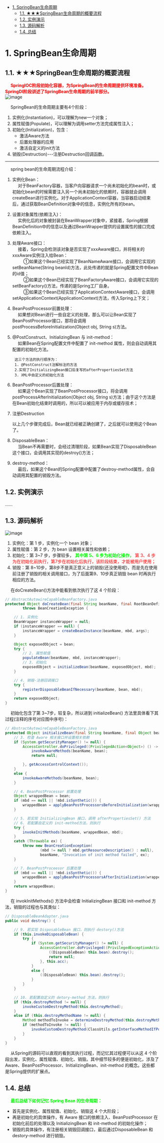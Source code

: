 

<!-- TOC -->

- [1. SpringBean生命周期](#1-springbean生命周期)
    - [1.1. ★★★SpringBean生命周期的概要流程](#11-★★★springbean生命周期的概要流程)
    - [1.2. 实例演示](#12-实例演示)
    - [1.3. 源码解析](#13-源码解析)
    - [1.4. 总结](#14-总结)

<!-- /TOC -->

# 1. SpringBean生命周期
<!-- 
https://mp.weixin.qq.com/s/DC_PH_PXpbNgDQuGslTTTg
https://mp.weixin.qq.com/s/-gLXHd_mylv_86sTMOgCBg
-->

## 1.1. ★★★SpringBean生命周期的概要流程  
&emsp; **<font color = "red">SpringIOC阶段初始化容器，为SpringBean的生命周期提供环境准备。SpringDI阶段讲述了SpringBean生命周期的前半部分。</font>**  
![image](https://gitee.com/wt1814/pic-host/raw/master/images/SSM/Spring/spring-10.png)  

&emsp; SpringBean的生命周期主要有4个阶段：  
1. 实例化(Instantiation)，可以理解为new一个对象；
2. 属性赋值(Populate)，可以理解为调用setter方法完成属性注入；
3. 初始化(Initialization)，包含：  
    * 激活Aware方法  
    * 后置处理器的应用  
    * 激活自定义的init方法  
4. 销毁(Destruction)---注册Destruction回调函数。  

----

&emsp; spring bean的生命周期流程介绍：  
1. 实例化Bean：  
&emsp; 对于BeanFactory容器，当客户向容器请求一个尚未初始化的bean时，或初始化bean的时候需要注入另一个尚未初始化的依赖时，容器就会调用createBean进行实例化。对于ApplicationContext容器，当容器启动结束后，通过获取BeanDefinition对象中的信息，实例化所有的bean。   
2. 设置对象属性(依赖注入)：  
&emsp; 实例化后的对象被封装在BeanWrapper对象中，紧接着，Spring根据BeanDefinition中的信息以及通过BeanWrapper提供的设置属性的接口完成依赖注入。  
3. 处理Aware接口：  
&emsp; 接着，Spring会检测该对象是否实现了xxxAware接口，并将相关的xxxAware实例注入给Bean：  
&emsp; &emsp; ①如果这个Bean已经实现了BeanNameAware接口，会调用它实现的setBeanName(String beanId)方法，此处传递的就是Spring配置文件中Bean的id值；  
&emsp; &emsp; ②如果这个Bean已经实现了BeanFactoryAware接口，会调用它实现的setBeanFactory()方法，传递的是Spring工厂自身。  
&emsp; &emsp; ③如果这个Bean已经实现了ApplicationContextAware接口，会调用setApplicationContext(ApplicationContext)方法，传入Spring上下文；  
4. BeanPostProcessor前置处理：  
&emsp; 如果想对Bean进行一些自定义的处理，那么可以让Bean实现了BeanPostProcessor接口，那将会调用postProcessBeforeInitialization(Object obj, String s)方法。  
5. @PostConstruct、InitializingBean 与 init-method：  
&emsp; 如果Bean在Spring配置文件中配置了 init-method 属性，则会自动调用其配置的初始化方法。  

        这三个方法的执行顺序为：
        1. @PostConstruct注解标注的方法
        2.实现了InitializingBean接口后复写的afterPropertiesSet方法
        3. XML中自定义的初始化方法
7. BeanPostProcessor后置处理：  
&emsp; 如果这个Bean实现了BeanPostProcessor接口，将会调用postProcessAfterInitialization(Object
obj, String s)方法；由于这个方法是在Bean初始化结束时调用的，所以可以被应用于内存或缓存技术；  
8. 注册Destruction  

    以上几个步骤完成后，Bean就已经被正确创建了，之后就可以使用这个Bean了。  

9. DisposableBean：   
&emsp; 当Bean不再需要时，会经过清理阶段，如果Bean实现了DisposableBean这个接口，会调用其实现的destroy()方法；  
10. destroy-method：  
&emsp; 最后，如果这个Bean的Spring配置中配置了destroy-method属性，会自动调用其配置的销毁方法。  

<!-- 
        1. Bean容器在配置文件中找到Spring Bean的定义。
        2. Bean容器使用Java Reflection API创建Bean的实例。
        3. 如果声明了任何属性，声明的属性会被设置。如果属性本身是Bean，则将对其进行解析和设置。
        4. 如果Bean类实现BeanNameAware接口，则将通过传递Bean的名称来调用setBeanName()方法。
        5. 如果Bean类实现BeanClassLoaderAware接口，则将通过传递加载此Bean的ClassLoader对象的实例来调用setBeanClassLoader()方法。
        6. 如果Bean类实现BeanFactoryAware接口，则将通过传递BeanFactory对象的实例来调用setBeanFactory()方法。
        7. 如果有任何与BeanFactory关联的BeanPostProcessors对象已加载Bean，则将在设置Bean属性之前调用postProcessBeforeInitialization()方法。
        8. 如果Bean类实现了InitializingBean接口，则在设置了配置文件中定义的所有Bean属性后，将调用afterPropertiesSet()方法。
        9. 如果配置文件中的Bean定义包含init-method属性，则该属性的值将解析为Bean类中的方法名称，并将调用该方法。
        10. 如果为Bean Factory对象附加了任何Bean 后置处理器，则将调用postProcessAfterInitialization()方法。
        11. 如果Bean类实现DisposableBean接口，则当Application不再需要Bean引用时，将调用destroy()方法。
        12. 如果配置文件中的Bean定义包含destroy-method属性，那么将调用Bean类中的相应方法定义。
-->

## 1.2. 实例演示  
<!-- https://mp.weixin.qq.com/s/feokfxcB1WCMRAqVRm9HOQ -->
......

## 1.3. 源码解析  

![image](https://gitee.com/wt1814/pic-host/raw/master/images/SSM/Spring/spring-10.png)  
1. 实例化：第 1 步，实例化一个 bean 对象；
2. 属性赋值：第 2 步，为 bean 设置相关属性和依赖；
3. 初始化：第 3~7 步，步骤较多， **<font color = "lime">其中第 5、6 步为初始化操作，</font>** <font color = "red">第 3、4 步为在初始化前执行，第7步在初始化后执行，该阶段结束，才能被用户使用；</font>
4. 销毁：第 8~10步，第8步不是真正意义上的销毁(还没使用呢)，而是先在使用前注册了销毁的相关调用接口，为了后面第9、10步真正销毁 bean 时再执行相应的方法。

&emsp; 在doCreateBean()方法中能看到依次执行了这 4 个阶段：  

```java
// AbstractAutowireCapableBeanFactory.java
protected Object doCreateBean(final String beanName, final RootBeanDefinition mbd, final @Nullable Object[] args)
        throws BeanCreationException {

    // 1. 实例化
    BeanWrapper instanceWrapper = null;
    if (instanceWrapper == null) {
        instanceWrapper = createBeanInstance(beanName, mbd, args);
    }

    Object exposedObject = bean;
    try {
        // 2. 属性赋值
        populateBean(beanName, mbd, instanceWrapper);
        // 3. 初始化
        exposedObject = initializeBean(beanName, exposedObject, mbd);
    }

    // 4. 销毁-注册回调接口
    try {
        registerDisposableBeanIfNecessary(beanName, bean, mbd);
    }
    return exposedObject;
}
```
&emsp; 初始化包含了第 3~7步，较复杂，所以进到 initializeBean() 方法里具体看下其过程(注释的序号对应图中序号)：  

```java
// AbstractAutowireCapableBeanFactory.java
protected Object initializeBean(final String beanName, final Object bean, @Nullable RootBeanDefinition mbd) {
    // 3. 检查 Aware 相关接口并设置相关依赖
    if (System.getSecurityManager() != null) {
        AccessController.doPrivileged((PrivilegedAction<Object>) () -> {
            invokeAwareMethods(beanName, bean);
            return null;

        }, getAccessControlContext());
    }
    else {
        invokeAwareMethods(beanName, bean);
    }

    // 4. BeanPostProcessor 前置处理
    Object wrappedBean = bean;
    if (mbd == null || !mbd.isSynthetic()) {
        wrappedBean = applyBeanPostProcessorsBeforeInitialization(wrappedBean, beanName);
    }

    // 5. 若实现 InitializingBean 接口，调用 afterPropertiesSet() 方法
    // 6. 若配置自定义的 init-method方法，则执行
    try {
        invokeInitMethods(beanName, wrappedBean, mbd);
    }
    catch (Throwable ex) {
        throw new BeanCreationException(
                (mbd != null ? mbd.getResourceDescription() : null),
                beanName, "Invocation of init method failed", ex);
    }

    // 7. BeanPostProceesor 后置处理
    if (mbd == null || !mbd.isSynthetic()) {
        wrappedBean = applyBeanPostProcessorsAfterInitialization(wrappedBean, beanName);
    }
    return wrappedBean;
}
```
&emsp; 在 invokInitMethods() 方法中会检查 InitializingBean 接口和 init-method 方法，销毁的过程也与其类似：  

```java
// DisposableBeanAdapter.java
public void destroy() {

    // 9. 若实现 DisposableBean 接口，则执行 destory()方法
    if (this.invokeDisposableBean) {
        try {
            if (System.getSecurityManager() != null) {
                AccessController.doPrivileged((PrivilegedExceptionAction<Object>) () -> {
                    ((DisposableBean) this.bean).destroy();
                    return null;
                }, this.acc);
            }
            else {
                ((DisposableBean) this.bean).destroy();
            }
        }
    }

    // 10. 若配置自定义的 detory-method 方法，则执行
    if (this.destroyMethod != null) {
        invokeCustomDestroyMethod(this.destroyMethod);
    }
    else if (this.destroyMethodName != null) {
        Method methodToInvoke = determineDestroyMethod(this.destroyMethodName);
        if (methodToInvoke != null) {
            invokeCustomDestroyMethod(ClassUtils.getInterfaceMethodIfPossible(methodToInvoke));
        }
    }
}
```
&emsp; 从Spring的源码可以直观的看到其执行过程，而记忆其过程便可以从这 4 个阶段出发，实例化、属性赋值、初始化、销毁。其中细节较多的便是初始化，涉及了Aware、BeanPostProcessor、InitializingBean、init-method 的概念。这些都是Spring提供的扩展点。    

## 1.4. 总结
&emsp; **<font color = "lime">最后总结下如何记忆 Spring Bean 的生命周期：</font>**  

* 首先是实例化、属性赋值、初始化、销毁这 4 个大阶段；
* 再是初始化的具体操作，有 Aware 接口的依赖注入、BeanPostProcessor 在初始化前后的处理以及 InitializingBean 和 init-method 的初始化操作；
* 销毁的具体操作，有注册相关销毁回调接口，最后通过DisposableBean 和 destory-method 进行销毁。
